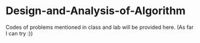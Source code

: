 # Design-and-Analysis-of-Algorithm
Codes of problems mentioned in class and lab will be provided here. (As far I can try :))
